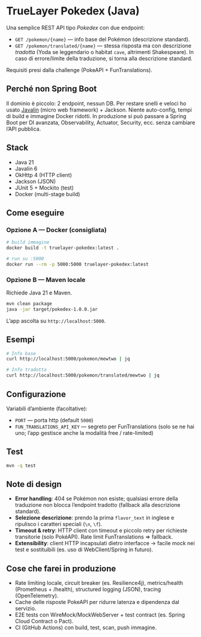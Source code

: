 # TrueLayer Pokedex (Java)

Una semplice REST API tipo *Pokedex* con due endpoint:

- `GET /pokemon/{name}` — info base del Pokémon (descrizione standard).
- `GET /pokemon/translated/{name}` — stessa risposta ma con descrizione *tradotta* (Yoda se leggendario o habitat `cave`, altrimenti Shakespeare). In caso di errore/limite della traduzione, si torna alla descrizione standard.

Requisiti presi dalla challenge (PokeAPI + FunTranslations).

## Perché **non** Spring Boot
Il dominio è piccolo: 2 endpoint, nessun DB. Per restare snelli e veloci ho usato [Javalin](https://javalin.io) (micro web framework) + Jackson. Niente auto-config, tempi di build e immagine Docker ridotti. In produzione si può passare a Spring Boot per DI avanzata, Observability, Actuator, Security, ecc. senza cambiare l’API pubblica.

## Stack
- Java 21
- Javalin 6
- OkHttp 4 (HTTP client)
- Jackson (JSON)
- JUnit 5 + Mockito (test)
- Docker (multi-stage build)

## Come eseguire

### Opzione A — Docker (consigliata)
```bash
# build immagine
docker build -t truelayer-pokedex:latest .

# run su :5000
docker run --rm -p 5000:5000 truelayer-pokedex:latest
```

### Opzione B — Maven locale
Richiede Java 21 e Maven.
```bash
mvn clean package
java -jar target/pokedex-1.0.0.jar
```

L’app ascolta su `http://localhost:5000`.

## Esempi
```bash
# Info base
curl http://localhost:5000/pokemon/mewtwo | jq

# Info tradotta
curl http://localhost:5000/pokemon/translated/mewtwo | jq
```

## Configurazione
Variabili d’ambiente (facoltative):
- `PORT` — porta http (default `5000`)
- `FUN_TRANSLATIONS_API_KEY` — segreto per FunTranslations (solo se ne hai uno; l’app gestisce anche la modalità free / rate-limited)

## Test
```bash
mvn -q test
```

## Note di design
- **Error handling**: 404 se Pokémon non esiste; qualsiasi errore della traduzione non blocca l’endpoint tradotto (fallback alla descrizione standard).
- **Selezione descrizione**: prendo la prima `flavor_text` in inglese e ripulisco i caratteri speciali (`\n`, `\f`).
- **Timeout & retry**: HTTP client con timeout e piccolo retry per richieste transitorie (solo PokéAPI). Rate limit FunTranslations => fallback.
- **Extensibility**: client HTTP incapsulati dietro interfacce -> facile mock nei test e sostituibili (es. uso di WebClient/Spring in futuro).

## Cose che farei in produzione
- Rate limiting locale, circuit breaker (es. Resilience4j), metrics/health (Prometheus + /health), structured logging (JSON), tracing (OpenTelemetry).
- Cache delle risposte PokeAPI per ridurre latenza e dipendenza dal servizio.
- E2E tests con WireMock/MockWebServer + test contract (es. Spring Cloud Contract o Pact).
- CI (GitHub Actions) con build, test, scan, push immagine.

